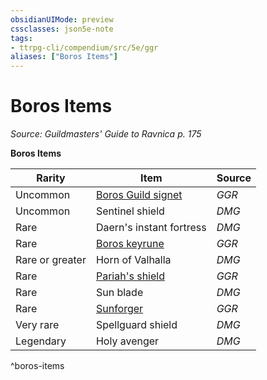 ```yaml
---
obsidianUIMode: preview
cssclasses: json5e-note
tags:
- ttrpg-cli/compendium/src/5e/ggr
aliases: ["Boros Items"]
---
```

# Boros Items
*Source: Guildmasters' Guide to Ravnica p. 175* 

**Boros Items**

| Rarity | Item | Source |
|--------|------|--------|
| Uncommon | [Boros Guild signet](boros-guild-signet-ggr.md) | *GGR* |
| Uncommon | Sentinel shield | *DMG* |
| Rare | Daern's instant fortress | *DMG* |
| Rare | [Boros keyrune](boros-keyrune-ggr.md) | *GGR* |
| Rare or greater | Horn of Valhalla | *DMG* |
| Rare | [Pariah's shield](pariahs-shield-ggr.md) | *GGR* |
| Rare | Sun blade | *DMG* |
| Rare | [Sunforger](sunforger-ggr.md) | *GGR* |
| Very rare | Spellguard shield | *DMG* |
| Legendary | Holy avenger | *DMG* |
^boros-items